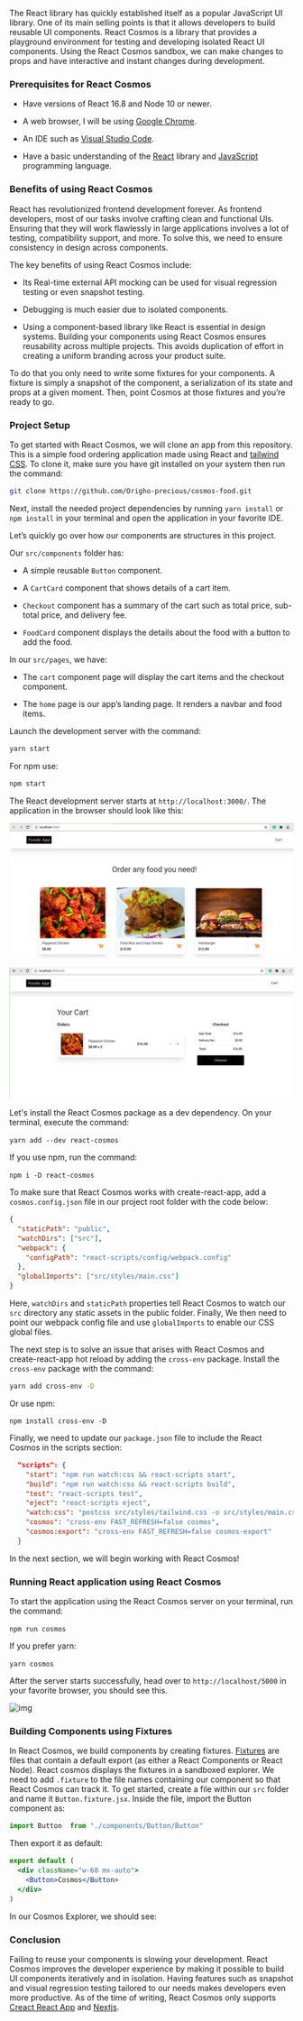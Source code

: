 The React library has quickly established itself as a popular JavaScript UI library. One of its main selling points is that it allows developers to build reusable UI components. React Cosmos is a library that provides a playground environment for testing and developing isolated React UI components. Using the React Cosmos sandbox, we can make changes to props and have interactive and instant changes during development.

### Prerequisites for React Cosmos

- Have versions of React 16.8 and Node 10 or newer.
  
- A web browser, I will be using [Google Chrome](https://www.google.com/chrome/fast-and-secure/).
  
- An IDE such as [Visual Studio Code](https://code.visualstudio.com/download/).
  
- Have a basic understanding of the [React](https://reactjs.org/) library and [JavaScript](https://www.w3schools.com/js/) programming language.

### Benefits of using React Cosmos

React has revolutionized frontend development forever. As frontend developers, most of our tasks involve crafting clean and functional UIs. Ensuring that they will work flawlessly in large applications involves a lot of testing, compatibility support, and more. To solve this, we need to ensure consistency in design across components.

The key benefits of using React Cosmos include:
- Its Real-time external API mocking can be used for visual regression testing or even snapshot testing.
  
- Debugging is much easier due to isolated components.
  
- Using a component-based library like React is essential in design systems. Building your components using React Cosmos ensures reusability across multiple projects. This avoids duplication of effort in creating a uniform branding across your product suite.


To do that you only need to write some fixtures for your components. A fixture is simply a snapshot of the component, a serialization of its state and props at a given moment. Then, point Cosmos at those fixtures and you’re ready to go.

### Project Setup

To get started with React Cosmos, we will clone an app from this repository. This is a simple food ordering application made using React and [tailwind CSS](https://tailwindcss.com/). To clone it, make sure you have git installed on your system then run the command:

```bash
git clone https://github.com/Origho-precious/cosmos-food.git
```

Next, install the needed project dependencies by running `yarn install` or `npm install` in your terminal and open the application in your favorite IDE.


Let’s quickly go over how our components are structures in this project.

Our `src/components` folder has:

- A simple reusable `Button` component.

- A `CartCard` component that shows details of a cart item.
  
- `Checkout` component has a summary of the cart such as total price, sub-total price, and delivery fee.
  
- `FoodCard`  component displays the details about the food with a button to add the food.

In our `src/pages`, we have:

- The `cart` component page will display the cart items and the checkout component.

- The `home` page is our app’s landing page. It renders a navbar and food items.
  
Launch the development server with the command:

```bash
yarn start
```

For npm use:

```bash
npm start
```

The React development server starts at `http://localhost:3000/`. The application in the browser should look like this:

![cosmos landing page](./cosmos-app.png)

![cosmos cart page](./cosmos-app-cart.png)


Let's install the React Cosmos package as a dev dependency. On your terminal, execute the command:

`yarn add --dev react-cosmos`

If you use npm, run the command:

`npm i -D react-cosmos`

To make sure that React Cosmos works with create-react-app, add a `cosmos.config.json` file in our project root folder with the code below:

```json
{
  "staticPath": "public",
  "watchDirs": ["src"],
  "webpack": {
    "configPath": "react-scripts/config/webpack.config"
  },
  "globalImports": ["src/styles/main.css"]
}
```
Here, `watchDirs` and `staticPath` properties tell React Cosmos to watch our `src` directory any static assets in the public folder. Finally, We then need to point our webpack config file and use `globalImports` to enable our CSS global files.

The next step is to solve an issue that arises with React Cosmos and create-react-app hot reload by adding the `cross-env` package. Install the `cross-env` package with the command:

```bash 
yarn add cross-env -D
```

Or use npm:

``` 
npm install cross-env -D
```

Finally, we need to update our `package.json` file to include the React Cosmos in the scripts section:

```json
  "scripts": {
    "start": "npm run watch:css && react-scripts start",
    "build": "npm run watch:css && react-scripts build",
    "test": "react-scripts test",
    "eject": "react-scripts eject",
    "watch:css": "postcss src/styles/tailwind.css -o src/styles/main.css",
    "cosmos": "cross-env FAST_REFRESH=false cosmos",
    "cosmos:export": "cross-env FAST_REFRESH=false cosmos-export"
  }
```

In the next section, we will begin working with React Cosmos!

### Running React application using React Cosmos
To start the application using the React Cosmos server on your terminal, run the command:

`npm run cosmos`

If you prefer yarn:

`yarn cosmos`

After the server starts successfully, head over to `http://localhost/5000` in your favorite browser, you should see this.

![img](src)

### Building Components using Fixtures

In React Cosmos, we build components by creating fixtures. [Fixtures](https://github.com/react-cosmos/react-cosmos/tree/main/docs#fixtures) are files that contain a default export (as either a React Components or React Node). React cosmos displays the fixtures in a sandboxed explorer. We need to add `.fixture` to the file names containing our component so that React Cosmos can track it. 
To get started, create a file within our `src` folder and name it `Button.fixture.jsx`. Inside the file, import the Button component as:

```jsx
import Button  from "./components/Button/Button"
```

Then export it as default:

```jsx
export default (
  <div className="w-60 mx-auto">
    <Button>Cosmos</Button>
  </div>
)
```
In our Cosmos Explorer, we should see:
![]()

### Conclusion

Failing to reuse your components is slowing your development. 
React Cosmos improves the developer experience by making it possible to build UI components iteratively and in isolation. Having features such as snapshot and visual regression testing tailored to our needs makes developers even more productive.
As of the time of writing, React Cosmos only supports [Creact React App](https://reactjs.org/docs/create-a-new-react-app.html) and [Nextjs](https://nextjs.org/).

